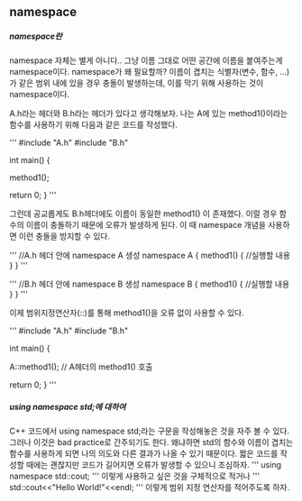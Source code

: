 namespace
----------
##### namespace란
namespace 자체는 별게 아니다..
그냥 이름 그대로 어떤 공간에 이름을 붙여주는게 namespace이다.
namespace가 왜 필요할까?
이름이 겹치는 식별자(변수, 함수, ...)가 같은 범위 내에 있을 경우 충돌이 발생하는데, 이를 막기 위해 사용하는 것이 namespace이다.

A.h라는 헤더와 B.h라는 헤더가 있다고 생각해보자.
나는 A에 있는 method1()이라는 함수를 사용하기 위해 다음과 같은 코드를 작성했다.

'''
#include "A.h"
#include "B.h"

int main() {

  method1();
  
  return 0;
}
'''

그런데 공교롭게도 B.h헤더에도 이름이 동일한 method1() 이 존재했다.
이럴 경우 함수의 이름이 충돌하기 때문에 오류가 발생하게 된다.
이 때 namespace 개념을 사용하면 이런 충돌을 방지할 수 있다.

'''
//A.h 헤더 안에 namespace A 생성
namespace A {
  method1() {
    //실행할 내용
  }
}
'''

'''
//B.h 헤더 안에 namespace B 생성
namespace B {
  method1() {
    //실행할 내용
  }
}
'''

이제 범위지정연산자(::)를 통해 method1()을 오류 없이 사용할 수 있다.

'''
#include "A.h"
#include "B.h"

int main() {

  A::method1(); // A헤더의 method1() 호출
  
  return 0;
}
'''


##### using namespace std;에 대하여
C++ 코드에서 using namespace std;라는 구문을 작성해놓은 것을 자주 볼 수 있다.
그러나 이것은 bad practice로 간주되기도 한다.
왜냐하면 std의 함수와 이름이 겹치는 함수를 사용하게 되면 나의 의도와 다른 결과가 나올 수 있기 때문이다.
짧은 코드를 작성할 때에는 괜찮지만 코드가 길어지면 오류가 발생할 수 있으니 조심하자.
'''
using namespace std::cout;
'''
이렇게 사용하고 싶은 것을 구체적으로 적거나
'''
std::cout<<"Hello World!"<<endl;
'''
이렇게 범위 지정 연산자를 적어주도록 하자.
